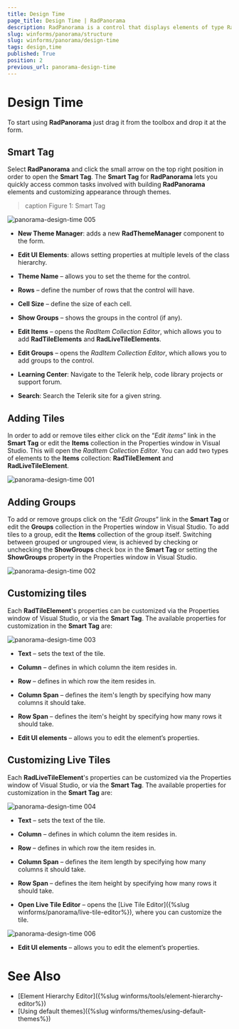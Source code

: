```yaml
---
title: Design Time
page_title: Design Time | RadPanorama
description: RadPanorama is a control that displays elements of type RadTileElement in a mosaic manner.
slug: winforms/panorama/structure
slug: winforms/panorama/design-time
tags: design,time
published: True
position: 2
previous_url: panorama-design-time
---
```


# Design Time

To start using **RadPanorama** just drag it from the toolbox and drop it at the form.
 
## Smart Tag

Select **RadPanorama** and click the small arrow on the top right position in order to open the __Smart Tag__. The __Smart Tag__ for **RadPanorama** lets you quickly access common tasks involved with building **RadPanorama** elements and customizing appearance through themes.

>caption Figure 1: Smart Tag

![panorama-design-time 005](images/panorama-design-time005.png)

* __New Theme Manager__: adds a new __RadThemeManager__ component to the form.
            
* __Edit UI Elements__: allows setting properties at multiple levels of the class hierarchy.
            
* __Theme Name__ – allows you to set the theme for the control.
 
* __Rows__ – define the number of rows that the control will have.

* __Cell Size__ – define the size of each cell.

* __Show Groups__ – shows the groups in the control (if any).

* __Edit Items__ – opens the *RadItem Collection Editor*, which allows you to add **RadTileElements** and **RadLiveTileElements**. 

* __Edit Groups__ – opens the *RadItem Collection Editor*, which allows you to add groups to the control.
           
* __Learning Center__: Navigate to the Telerik help, code library projects or support forum.

* __Search__: Search the Telerik site for a given string.    
     
## Adding Tiles

In order to add or remove tiles either click on the “*Edit items*” link in the **Smart Tag** or edit the __Items__ collection in the Properties window in Visual Studio. This will open the *RadItem Collection Editor*. You can add two types of elements to the __Items__ collection: __RadTileElement__ and __RadLiveTileElement__.

![panorama-design-time 001](images/panorama-design-time001.png)

## Adding Groups

To add or remove groups click on the “*Edit Groups*” link in the **Smart Tag** or edit the __Groups__ collection in the Properties window in Visual Studio. To add tiles to a group, edit the __Items__ collection of the group itself. Switching between grouped or ungrouped view, is achieved by checking or unchecking the **ShowGroups** check box in the **Smart Tag** or setting the __ShowGroups__ property in the Properties window in Visual Studio.

![panorama-design-time 002](images/panorama-design-time002.png)

## Customizing tiles

Each __RadTileElement__'s properties can be customized via the Properties window of Visual Studio, or via the **Smart Tag**. The available properties for customization in the **Smart Tag** are:

![panorama-design-time 003](images/panorama-design-time003.png)

* **Text** – sets the text of the tile.

* **Column** – defines in which column the item resides in.

* **Row** – defines in which row the item resides in.

* **Column Span** – defines the item's length by specifying how many columns it should take.

* **Row Span** – defines the item's height by specifying how many rows it should take.

* **Edit UI elements** – allows you to edit the element’s properties.

## Customizing Live Tiles

Each __RadLiveTileElement__'s properties can be customized via the Properties window of Visual Studio, or via the **Smart Tag**. The available properties for customization in the **Smart Tag** are:

![panorama-design-time 004](images/panorama-design-time004.png)

* **Text** – sets the text of the tile.

* **Column** – defines in which column the item resides in.

* **Row** – defines in which row the item resides in.

* **Column Span** – defines the item length by specifying how many columns it should take.

* **Row Span** – defines the item height by specifying how many rows it should take.

* **Open Live Tile Editor** – opens the [Live Tile Editor]({%slug winforms/panorama/live-tile-editor%}), where you can customize the tile. 

![panorama-design-time 006](images/panorama-design-time006.png)

* **Edit UI elements** – allows you to edit the element’s properties.
 
# See Also

* [Element Hierarchy Editor]({%slug winforms/tools/element-hierarchy-editor%})
* [Using default themes]({%slug winforms/themes/using-default-themes%})














